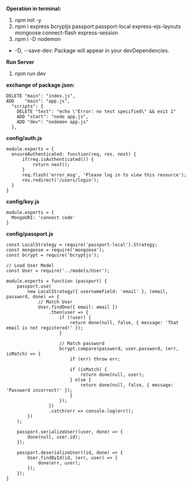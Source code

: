 **Operation in terminal:**
1. npm init -y
2. npm i express bcryptjs passport passport-local express-ejs-layouts mongoose connect-flash express-session
3. npm i -D nodemon
* -D, --save-dev: Package will appear in your devDependencies.<br>

**Run Server**
1. npm run dev

**exchange of package.json:**
```
DELETE "main": "index.js",
ADD    "main": "app.js",
  "scripts": {
    DELETE "test": "echo \"Error: no test specified\" && exit 1"
    ADD "start": "node app.js", 
    ADD "dev": "nodemon app.js"
  },
  ```

  **config/auth.js**
  ```
  module.exports = {
    ensureAuthenticated: function(req, res, next) {
        if(req.isAuthenticated()) {
            return next();
        }
        req.flash('error_msg', 'Please log in to view this resource');
        res.redirect('/users/login');
    }
}
  ```

  **config/key.js**
  ```
  module.exports = {
    MongoURI: 'connect code'
}
  ```

  **config/passport.js**
```
const LocalStrategy = require('passport-local').Strategy;
const mongoose = require('mongoose');
const bcrypt = require('bcryptjs');

// Load User Model
const User = require('../models/User');

module.exports = function (passport) {
    passport.use(
        new LocalStrategy({ usernameField: 'email' }, (email, password, done) => {
            // Match User
            User.findOne({ email: email })
                .then(user => {
                    if (!user) {
                        return done(null, false, { message: 'That email is not registered!' });
                    }

                    // Match password
                    bcrypt.compare(password, user.password, (err, isMatch) => {
                        if (err) throw err;

                        if (isMatch) {
                            return done(null, user);
                        } else {
                            return done(null, false, { message: 'Password incorrect!' });
                        }
                    });
                })
                .catch(err => console.log(err));
        })
    );

    passport.serializeUser((user, done) => {
        done(null, user.id);
    });

    passport.deserializeUser((id, done) => {
        User.findById(id, (err, user) => {
            done(err, user);
        });
    });
}
```